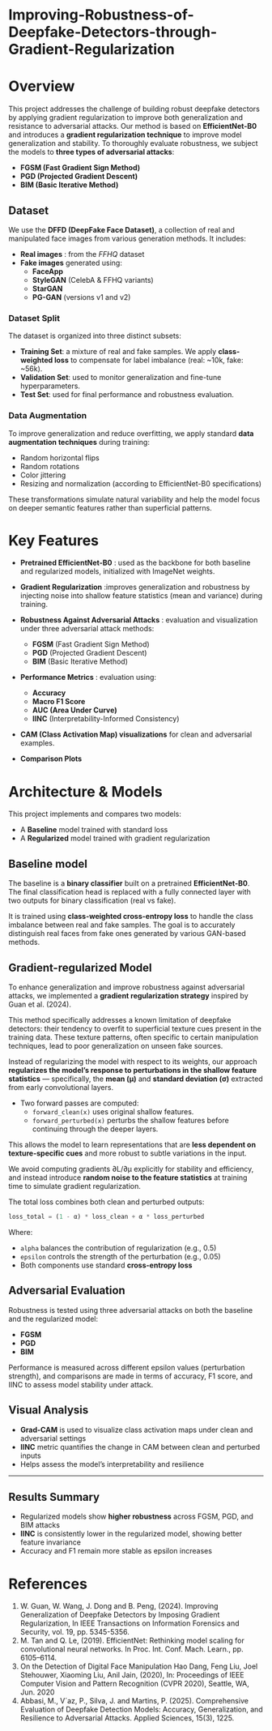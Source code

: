 # Improving-Robustness-of-Deepfake-Detectors-through-Gradient-Regularization

# Overview

This project addresses the challenge of building robust deepfake detectors by applying gradient regularization to improve both generalization and resistance to adversarial attacks. Our method is based on **EfficientNet-B0** and introduces a **gradient regularization technique** to improve model generalization and stability. 
To thoroughly evaluate robustness, we subject the models to **three types of adversarial attacks**:
- **FGSM (Fast Gradient Sign Method)**  
- **PGD (Projected Gradient Descent)**
- **BIM (Basic Iterative Method)**

## Dataset

We use the **DFFD (DeepFake Face Dataset)**, a collection of real and manipulated face images from various generation methods. It includes:

- **Real images** : from the *FFHQ* dataset
- **Fake images** generated using:
  - **FaceApp**
  - **StyleGAN** (CelebA & FFHQ variants)
  - **StarGAN**
  - **PG-GAN** (versions v1 and v2)

### Dataset Split
The dataset is organized into three distinct subsets:
- **Training Set**: a mixture of real and fake samples. We apply **class-weighted loss** to compensate for label imbalance (real: ~10k, fake: ~56k).
- **Validation Set**: used to monitor generalization and fine-tune hyperparameters.
- **Test Set**: used for final performance and robustness evaluation.

### Data Augmentation

To improve generalization and reduce overfitting, we apply standard **data augmentation techniques** during training:
- Random horizontal flips
- Random rotations
- Color jittering
- Resizing and normalization (according to EfficientNet-B0 specifications)

These transformations simulate natural variability and help the model focus on deeper semantic features rather than superficial patterns.

# Key Features

- **Pretrained EfficientNet-B0** : used as the backbone for both baseline and regularized models, initialized with ImageNet weights.
- **Gradient Regularization** :improves generalization and robustness by injecting noise into shallow feature statistics (mean and variance) during training.
- **Robustness Against Adversarial Attacks** : evaluation and visualization under three adversarial attack methods:
  - **FGSM** (Fast Gradient Sign Method)
  - **PGD** (Projected Gradient Descent)
  - **BIM** (Basic Iterative Method)

- **Performance Metrics** : evaluation using:
  - **Accuracy**
  - **Macro F1 Score**
  - **AUC (Area Under Curve)**
  - **IINC** (Interpretability-Informed Consistency)
    
- **CAM (Class Activation Map) visualizations** for clean and adversarial examples.
- **Comparison Plots**  

# Architecture & Models

This project implements and compares two models:
- A **Baseline** model trained with standard loss
- A **Regularized** model trained with gradient regularization


## Baseline model

The baseline is a **binary classifier** built on a pretrained **EfficientNet-B0**. The final classification head is replaced with a fully connected layer with two outputs for binary classification (real vs fake).

It is trained using **class-weighted cross-entropy loss** to handle the class imbalance between real and fake samples.
The goal is to accurately distinguish real faces from fake ones generated by various GAN-based methods.

## Gradient-regularized Model

To enhance generalization and improve robustness against adversarial attacks, we implemented a **gradient regularization strategy** inspired by Guan et al. (2024).

This method specifically addresses a known limitation of deepfake detectors: their tendency to overfit to superficial texture cues present in the training data. These texture patterns, often specific to certain manipulation techniques, lead to poor generalization on unseen fake sources.

Instead of regularizing the model with respect to its weights, our approach **regularizes the model’s response to perturbations in the shallow feature statistics** — specifically, the **mean (µ)** and **standard deviation (σ)** extracted from early convolutional layers.

- Two forward passes are computed:
  - `forward_clean(x)` uses original shallow features.
  - `forward_perturbed(x)` perturbs the shallow features before continuing through the deeper layers.

This allows the model to learn representations that are **less dependent on texture-specific cues** and more robust to subtle variations in the input.

We avoid computing gradients ∂L/∂µ explicitly for stability and efficiency, and instead introduce **random noise to the feature statistics** at training time to simulate gradient regularization.

 The total loss combines both clean and perturbed outputs:
```python
loss_total = (1 - α) * loss_clean + α * loss_perturbed

```

Where:
- `alpha` balances the contribution of regularization (e.g., 0.5)  
- `epsilon` controls the strength of the perturbation (e.g., 0.05)  
- Both components use standard **cross-entropy loss**

##  Adversarial Evaluation

Robustness is tested using three adversarial attacks on both the baseline and the regularized model:

- **FGSM**  
- **PGD**  
- **BIM**

Performance is measured across different epsilon values (perturbation strength), and comparisons are made in terms of accuracy, F1 score, and IINC to assess model stability under attack.

## Visual Analysis

- **Grad-CAM** is used to visualize class activation maps under clean and adversarial settings  
- **IINC** metric quantifies the change in CAM between clean and perturbed inputs  
- Helps assess the model’s interpretability and resilience

---

## Results Summary

- Regularized models show **higher robustness** across FGSM, PGD, and BIM attacks  
- **IINC** is consistently lower in the regularized model, showing better feature invariance  
- Accuracy and F1 remain more stable as epsilon increases


# References

1. W. Guan, W. Wang, J. Dong and B. Peng, (2024). Improving Generalization of Deepfake Detectors by
Imposing Gradient Regularization, In IEEE Transactions on Information Forensics and Security, vol. 19, pp.
5345-5356.
2. M. Tan and Q. Le, (2019). EfficientNet: Rethinking model scaling for convolutional neural networks. In
Proc. Int. Conf. Mach. Learn., pp. 6105–6114.
3. On the Detection of Digital Face Manipulation Hao Dang, Feng Liu, Joel Stehouwer, Xiaoming Liu, Anil
Jain, (2020), In: Proceedings of IEEE Computer Vision and Pattern Recognition (CVPR 2020), Seattle,
WA, Jun. 2020
4. Abbasi, M., V´az, P., Silva, J. and Martins, P. (2025). Comprehensive Evaluation of Deepfake Detection
Models: Accuracy, Generalization, and Resilience to Adversarial Attacks. Applied Sciences, 15(3), 1225.





